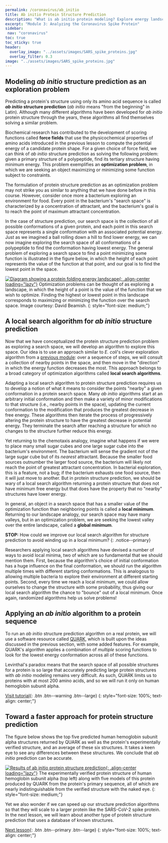 ```yaml
---
permalink: /coronavirus/ab_initio
title: Ab initio Protein Structure Prediction
description: "What is ab initio protein modeling? Explore energy landscapes, fragment libraries, and uses for novel coronavirus proteins"
excerpt: "Module 3: Analyzing the Coronavirus Spike Protein"
sidebar:
 nav: "coronavirus"
toc: true
toc_sticky: true
header:
  overlay_image: "../assets/images/SARS_spike_proteins.jpg"
  overlay_filter: 0.3
image: "../assets/images/SARS_spike_proteins.jpg"
---
```


## Modeling *ab initio* structure prediction as an exploration problem

Predicting a protein's structure using only its amino acid sequence is called <b><em>ab initio</em> structure prediction</b> (*ab initio* means "from the beginning" in Latin). Although many different algorithms have been developed for *ab initio* protein structure through the years, these algorithms all find themselves solving a similar problem.

Biochemical research has contributed to the development of scoring functions called **force fields** that use the physicochemical properties of amino acids introduced in the previous lesson to compute the potential energy of a candidate protein shape. For a given choice of force field, we can think of *ab initio* structure prediction as solving the following problem: given a primary structure of a polypeptide, find its tertiary structure having minimum energy. This problem exemplifies an **optimization problem**, in which we are seeking an object maximizing or minimizing some function subject to constraints.

The formulation of protein structure prediction as an optimization problem may not strike you as similar to anything that we have done before in this course. However, consider once more a bacterium exploring an environment for food. Every point in the bacterium's "search space" is characterized by a concentration of attractant, and the bacterium's goal is to reach the point of maximum attractant concentration.

In the case of structure prediction, our search space is the collection of all possible conformations of a given protein, and each point in this search space represents a single conformation with an associated potential energy.   Just as we imagined a ball rolling down a hill to find lower energy, we can now imagine exploring the search space of all conformations of a polypeptide to find the conformation having lowest energy. The general problem of exploring a search space to find a point minimizing some function is illustrated in the figure below, in which the height of each point represents the value of the function at that point, and our goal is to find the lowest point in the space.

[![Diagram showing a protein folding energy landscape](../assets/images/600px/energy_landscape.png){: .align-center loading="lazy"}](../assets/images/energy_landscape.png)
Optimization problems can be thought of as exploring a landscape, in which the height of a point is the value of the function that we wish to optimize. Finding the highest or lowest point in this landscape corresponds to maximizing or minimizing the function over the search space. Image courtesy: David Beamish.
{: style="font-size: medium;"}

## A local search algorithm for *ab initio* structure prediction

Now that we have conceptualized the protein structure prediction problem as exploring a search space, we will develop an algorithm to explore this space. Our idea is to use an approach similar to *E. coli*'s clever exploration algorithm from a [previous module](../chemotaxis/conclusion): over a sequence of steps, we will consult a collection of nearby points in the space, and then move in the "direction" in which the energy function decreases the most. This approach belongs to a broad category of optimization algorithms called **local search algorithms**.

Adapting a local search algorithm to protein structure prediction requires us to develop a notion of what it means to consider the points "nearby" a given conformation in a protein search space. Many *ab initio* algorithms start at an arbitrary initial conformation and then make a variety of minor modifications to that structure (i.e., nearby points in the space), updating the current conformation to the modification that produces the greatest decrease in free energy. These algorithms then iterate the process of progressively altering the protein structure to have the greatest decrease in potential energy. They terminate the search after reaching a structure for which no changes to the structure further reduce this energy.  

Yet returning to the chemotaxis analogy, imagine what happens if we were to place many small sugar cubes and one large sugar cube into the bacterium's environment. The bacterium will sense the gradient not of the large sugar cube but of its *nearest* attractant. Because the smaller food sources outnumber the larger food source, the bacterium will likely not reach the point of greatest attractant concentration. In bacterial exploration, this is a feature, not a bug; if the bacterium exhausts one food source, then it will just move to another. But in protein structure prediction, we should be wary of a local search algorithm returning a protein structure that does not have minimum free energy but that does have the property that no "nearby" structures have lower energy.

In general, an object in a search space that has a smaller value of the optimization function than neighboring points is called a **local minimum**. Returning to our landscape analogy, our search space may have many valleys, but in an optimization problem, we are seeking the lowest valley over the entire landscape, called a **global minimum**.

**STOP:** How could we improve our local search algorithm for structure prediction to avoid winding up in a local minimum?
{: .notice--primary}

Researchers applying local search algorithms have devised a number of ways to avoid local minima, two of which are so fundamental that we should mention them. First, because the algorithm's choice of initial conformation has a huge influence on the final conformation, we should run the algorithm multiple times with different starting conformations. This is analogous to allowing multiple bacteria to explore their environment at different starting points. Second, every time we reach a local minimum, we could allow ourselves to change the structure with some probability, thus giving our local search algorithm the chance to "bounce" out of a local minimum. Once again, randomized algorithms help us solve problems!

## Applying an *ab initio* algorithm to a protein sequence

To run an *ab initio* structure prediction algorithm on a real protein, we will use a software resource called <a href="https://zhanglab.ccmb.med.umich.edu/QUARK/" target="_blank">QUARK</a>, which is built upon the ideas discussed in the previous section, with some added features. For example, QUARK's algorithm applies a combination of *multiple* scoring functions to look for the lowest energy conformation across all of these functions.

Levinthal's paradox means that the search space of all possible structures for a protein is so large that accurately predicting large protein structures with *ab initio* modeling remains very difficult. As such, QUARK limits us to proteins with at most 200 amino acids, and so we will run it only on human hemoglobin subunit alpha.

[Visit tutorial](tutorial_ab_initio){: .btn .btn--warning .btn--large}
{: style="font-size: 100%; text-align: center;"}

## Toward a faster approach for protein structure prediction

The figure below shows the top five predicted human hemoglobin subunit alpha structures returned by QUARK as well as the protein's experimentally verified structure, and an average of these six structures. It takes a keen eye to see any differences between these structures. We conclude that *ab initio* prediction can be accurate.

[![Results of ab initio protein structure prediction](../assets/images/600px/ab_initio_results.png){: .align-center loading="lazy"}](../assets/images/ab_initio_results.png)
The experimentally verified protein structure of human hemoglobin subunit alpha (top left) along with five models of this protein produced by QUARK from the protein's primary sequence, all of which are nearly indistinguishable from the verified structure with the naked eye.
{: style="font-size: medium;"}

Yet we also wonder if we can speed up our structure prediction algorithms so that they will scale to a larger protein like the SARS-CoV-2 spike protein. In the next lesson, we will learn about another type of protein structure prediction that uses a database of known structures.

[Next lesson](homology){: .btn .btn--primary .btn--large}
{: style="font-size: 100%; text-align: center;"}

[^1]: Kubelka, J., et. al. 2004. The protein folding ‘speed limit’. Current Opinion in Structural Biology. 14, 76-88. https://doi.org/10.1016/j.sbi.2004.01.013

[^2]: Benkert, P., Schwede, T. & Tosatto, S.C. 2009. QMEANclust: estimation of protein model quality by combining a composite scoring function with structural density information. BMC Struct Biol 9, 35. https://doi.org/10.1186/1472-6807-9-35
